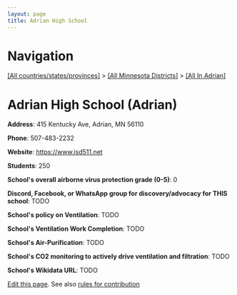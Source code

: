 ```yaml
---
layout: page
title: Adrian High School
---
```

# Navigation

[[All countries/states/provinces]](../../..) > [[All Minnesota Districts]](../..) > [[All In Adrian]](..)

# Adrian High School (Adrian)

**Address**: 415 Kentucky Ave, Adrian, MN 56110

**Phone**: 507-483-2232

**Website**: <https://www.isd511.net>

**Students**: 250

**School's overall airborne virus protection grade (0-5)**: 0

**Discord, Facebook, or WhatsApp group for discovery/advocacy for THIS school**: TODO

**School's policy on Ventilation**: TODO

**School's Ventilation Work Completion**: TODO

**School's Air-Purification**: TODO

**School's CO2 monitoring to actively drive ventilation and filtration**: TODO

**School's Wikidata URL**: TODO


[Edit this page](https://github.com/ventilate-schools/MN/edit/main/./Adrian/Adrian_High_School.md). See also [rules for contribution](../../../contribution-rules/)